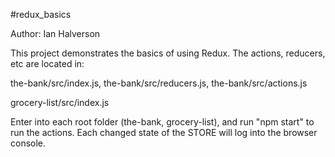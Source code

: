 #redux_basics

Author: Ian Halverson

This project demonstrates the basics of using Redux. The actions, reducers, etc
are located in:

the-bank/src/index.js,
the-bank/src/reducers.js,
the-bank/src/actions.js

grocery-list/src/index.js

Enter into each root folder (the-bank, grocery-list), and run "npm start" to run
the actions. Each changed state of the STORE will log into the browser console.
